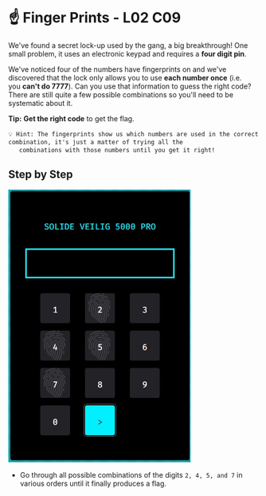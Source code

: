 # ☝️ Finger Prints - L02 C09

We've found a secret lock-up used by the gang, a big breakthrough! One small problem, it uses an electronic keypad and requires a **four digit pin**.

We've noticed four of the numbers have fingerprints on and we've discovered that the lock only allows you to use **each number once** (i.e. you **can't do 7777**). Can you use that information to guess the right code? There are still quite a few possible combinations so you'll need to be systematic about it.

**Tip:** **Get the right code** to get the flag.

```
💡 Hint: The fingerprints show us which numbers are used in the correct combination, it's just a matter of trying all the
   combinations with those numbers until you get it right!
```

## Step by Step

![image of the keypad](/assets/fingerprints1.jpg)

- Go through all possible combinations of the digits `2, 4, 5, and 7` in various orders until it finally produces a flag. 
